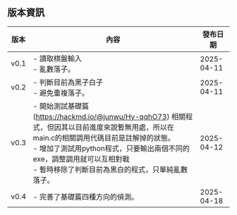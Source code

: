 ## 版本資訊

| 版本 | 內容              | 發布日期     |
|------|------------------|--------------|
| v0.1 | - 讀取棋盤輸入<br>- 亂數落子。 | 2025-04-11 |
| v0.2 | - 判斷目前為黑子白子<br>- 避免重複落子。 | 2025-04-11 |
| v0.3 | - 開始測試基礎篇 (https://hackmd.io/@junwu/Hy-qqhO73) 相關程式，但因其以目前進度來說暫無用處，所以在main.c的相關調用代碼目前是註解掉的狀態。<br>- 增加了測試用python程式，只要輸出兩個不同的exe，調整調用就可以互相對戰<br>- 暫時移除了判斷目前為黑白的程式，只單純亂數落子。 | 2025-04-12 |
| v0.4 | - 完善了基礎篇四種方向的偵測。 | 2025-04-18 |
